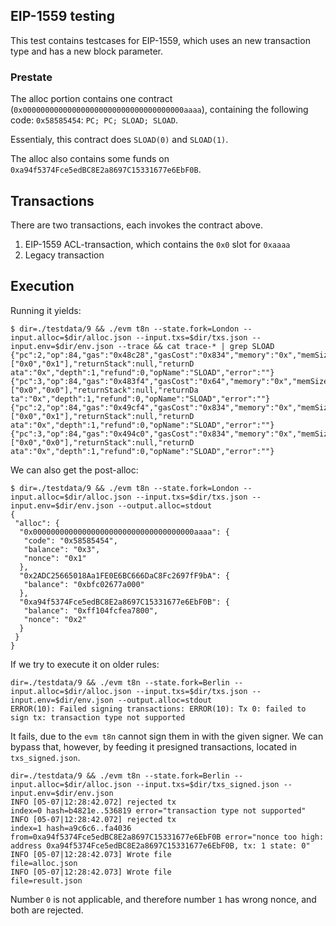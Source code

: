 ## EIP-1559 testing

This test contains testcases for EIP-1559, which uses an new transaction type and has a new block parameter. 

### Prestate

The alloc portion contains one contract (`0x000000000000000000000000000000000000aaaa`), containing the 
following code: `0x58585454`: `PC; PC; SLOAD; SLOAD`.

Essentialy, this contract does `SLOAD(0)` and `SLOAD(1)`.

The alloc also contains some funds on `0xa94f5374Fce5edBC8E2a8697C15331677e6EbF0B`. 

## Transactions

There are two transactions, each invokes the contract above. 

1. EIP-1559 ACL-transaction, which contains the `0x0` slot for `0xaaaa`
2. Legacy transaction

## Execution 

Running it yields: 
```
$ dir=./testdata/9 && ./evm t8n --state.fork=London --input.alloc=$dir/alloc.json --input.txs=$dir/txs.json --input.env=$dir/env.json --trace && cat trace-* | grep SLOAD
{"pc":2,"op":84,"gas":"0x48c28","gasCost":"0x834","memory":"0x","memSize":0,"stack":["0x0","0x1"],"returnStack":null,"returnD
ata":"0x","depth":1,"refund":0,"opName":"SLOAD","error":""}
{"pc":3,"op":84,"gas":"0x483f4","gasCost":"0x64","memory":"0x","memSize":0,"stack":["0x0","0x0"],"returnStack":null,"returnDa
ta":"0x","depth":1,"refund":0,"opName":"SLOAD","error":""}
{"pc":2,"op":84,"gas":"0x49cf4","gasCost":"0x834","memory":"0x","memSize":0,"stack":["0x0","0x1"],"returnStack":null,"returnD
ata":"0x","depth":1,"refund":0,"opName":"SLOAD","error":""}
{"pc":3,"op":84,"gas":"0x494c0","gasCost":"0x834","memory":"0x","memSize":0,"stack":["0x0","0x0"],"returnStack":null,"returnD
ata":"0x","depth":1,"refund":0,"opName":"SLOAD","error":""}
```

We can also get the post-alloc:
```
$ dir=./testdata/9 && ./evm t8n --state.fork=London --input.alloc=$dir/alloc.json --input.txs=$dir/txs.json --input.env=$dir/env.json --output.alloc=stdout
{
 "alloc": {
  "0x000000000000000000000000000000000000aaaa": {
   "code": "0x58585454",
   "balance": "0x3",
   "nonce": "0x1"
  },
  "0x2ADC25665018Aa1FE0E6BC666DaC8Fc2697fF9bA": {
   "balance": "0xbfc02677a000"
  },
  "0xa94f5374Fce5edBC8E2a8697C15331677e6EbF0B": {
   "balance": "0xff104fcfea7800",
   "nonce": "0x2"
  }
 }
}
```

If we try to execute it on older rules: 
```
dir=./testdata/9 && ./evm t8n --state.fork=Berlin --input.alloc=$dir/alloc.json --input.txs=$dir/txs.json --input.env=$dir/env.json --output.alloc=stdout
ERROR(10): Failed signing transactions: ERROR(10): Tx 0: failed to sign tx: transaction type not supported
```

It fails, due to the `evm t8n` cannot sign them in with the given signer. We can bypass that, however, 
by feeding it presigned transactions, located in `txs_signed.json`. 

```
dir=./testdata/9 && ./evm t8n --state.fork=Berlin --input.alloc=$dir/alloc.json --input.txs=$dir/txs_signed.json --input.env=$dir/env.json 
INFO [05-07|12:28:42.072] rejected tx                              index=0 hash=b4821e..536819 error="transaction type not supported"
INFO [05-07|12:28:42.072] rejected tx                              index=1 hash=a9c6c6..fa4036 from=0xa94f5374Fce5edBC8E2a8697C15331677e6EbF0B error="nonce too high: address 0xa94f5374Fce5edBC8E2a8697C15331677e6EbF0B, tx: 1 state: 0"
INFO [05-07|12:28:42.073] Wrote file                               file=alloc.json
INFO [05-07|12:28:42.073] Wrote file                               file=result.json
```

Number `0` is not applicable, and therefore number `1` has wrong nonce, and both are rejected.


